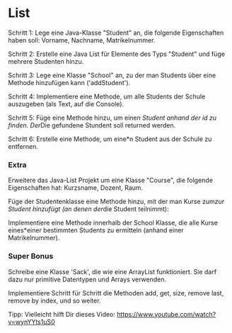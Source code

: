 # List
Schritt 1: Lege eine Java-Klasse "Student" an, die folgende Eigenschaften haben soll: Vorname, Nachname, Matrikelnummer.

Schritt 2: Erstelle eine Java List für Elemente des Typs "Student" und füge mehrere Studenten hinzu.

Schritt 3: Lege eine Klasse "School" an, zu der man Students über eine Methode hinzufügen kann ('addStudent').

Schritt 4: Implementiere eine Methode, um alle Students der Schule auszugeben (als Text, auf die Console).

Schritt 5: Füge eine Methode hinzu, um eine*n Student anhand der id zu finden. Der*Die gefundene Stundent soll returned werden.

Schritt 6: Erstelle eine Methode, um eine*n Student aus der Schule zu entfernen.

### Extra
Erweitere das Java-List Projekt um eine Klasse "Course", die folgende Eigenschaften hat: Kurzsname, Dozent, Raum.

Füge der Studentenklasse eine Methode hinzu, mit der man Kurse zum*zur Student hinzufügt (an denen der*die Student teilnimmt):

Implementiere eine Methode innerhalb der School Klasse, die alle Kurse eines*einer bestimmten Students zu ermitteln (anhand einer Matrikelnummer).

### Super Bonus
Schreibe eine Klasse 'Sack', die wie eine ArrayList funktioniert. Sie darf dazu nur primitive Datentypen und Arrays verwenden.

Implementiere Schritt für Schritt die Methoden add, get, size, remove last, remove by index, und so weiter.

Tipp: Vielleicht hilft Dir dieses Video: https://www.youtube.com/watch?v=wynYYts1uS0
